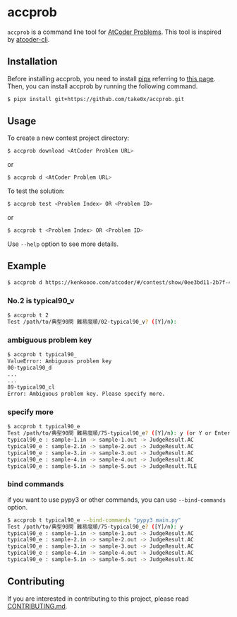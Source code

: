 # accprob

`accprob` is a command line tool for [AtCoder Problems](https://kenkoooo.com/atcoder/). This tool is inspired by [atcoder-cli](https://github.com/Tatamo/atcoder-cli).

## Installation

Before installing accprob, you need to install [pipx](https://pipx.pypa.io/) referring to [this page](https://pipx.pypa.io/stable/installation/).<br>
Then, you can install accprob by running the following command.

```bash
$ pipx install git+https://github.com/take0x/accprob.git
```

## Usage

To create a new contest project directory:
```bash
$ accprob download <AtCoder Problem URL>
```
or
```bash
$ accprob d <AtCoder Problem URL>
```

To test the solution:
```bash
$ accprob test <Problem Index> OR <Problem ID>
```
or
```bash
$ accprob t <Problem Index> OR <Problem ID>
```

Use `--help` option to see more details.

## Example
```bash
$ accprob d https://kenkoooo.com/atcoder/#/contest/show/0ee3bd11-2b7f-414c-bb91-7baf0c48a6ac
```
### No.2 is typical90_v
```bash
$ accprob t 2
Test /path/to/典型90問 難易度順/02-typical90_v? ([Y]/n):  
```
### ambiguous problem key
```bash
$ accprob t typical90_ 
ValueError: Ambiguous problem key
00-typical90_d
...
...
89-typical90_cl
Error: Ambiguous problem key. Please specify more.
```
### specify more
```bash
$ accprob t typical90_e
Test /path/to/典型90問 難易度順/75-typical90_e? ([Y]/n): y (or Y or Enter)
typical90_e : sample-1.in -> sample-1.out -> JudgeResult.AC
typical90_e : sample-2.in -> sample-2.out -> JudgeResult.AC
typical90_e : sample-3.in -> sample-3.out -> JudgeResult.AC
typical90_e : sample-4.in -> sample-4.out -> JudgeResult.AC
typical90_e : sample-5.in -> sample-5.out -> JudgeResult.TLE
```
### bind commands
if you want to use pypy3 or other commands, you can use `--bind-commands` option.
```bash
$ accprob t typical90_e --bind-commands "pypy3 main.py"
Test /path/to/典型90問 難易度順/75-typical90_e? ([Y]/n): y
typical90_e : sample-1.in -> sample-1.out -> JudgeResult.AC
typical90_e : sample-2.in -> sample-2.out -> JudgeResult.AC
typical90_e : sample-3.in -> sample-3.out -> JudgeResult.AC
typical90_e : sample-4.in -> sample-4.out -> JudgeResult.AC
typical90_e : sample-5.in -> sample-5.out -> JudgeResult.AC
```

## Contributing
If you are interested in contributing to this project, please read [CONTRIBUTING.md](CONTRIBUTING.md).
